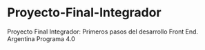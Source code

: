 # Proyecto-Final-Integrador
Proyecto Final Integrador: Primeros pasos del desarrollo Front End. Argentina Programa 4.0
